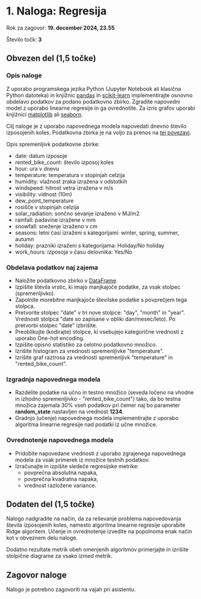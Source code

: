 # 1. Naloga: Regresija 

Rok za zagovor: **19. december 2024, 23.55**

Število točk: **3** 

## Obvezen del (1,5 točke)

### Opis naloge
Z uporabo programskega jezika Python (Jupyter Notebook ali klasična Python datoteka) in knjižnic [pandas](https://pandas.pydata.org/docs/) in [scikit-learn](https://scikit-learn.org/stable/) implementirajte osnovno obdelavo podatkov za podano podatkovno zbirko. Zgradite napovedni model z uporabo linearne regresije in ga ovrednotite. Za izris grafov uporabi knjižnici [matplotlib](https://matplotlib.org/) ali [seaborn](https://seaborn.pydata.org/). 

Cilj naloge je z uporabo napovednega modela napovedati dnevno število izposojenih koles. Podatkovna zbirka je na voljo za prenos na [tej povezavi](bike_data.csv).

Opis spremenljivk podatkovne zbirke: 
- date: datum izposoje
- rented_bike_count: število izposoj koles
- hour: ura v dnevu
- temperature: temperatura v stopinjah celzija
- humidity: vlažnost zraka izražena v odstotkih
- windspeed: hitrost vetra izražena v m/s
- visibility: vidnost (10m)
- dew_point_temperature
- rosišče v stopinjah celzija
- solar_radiation: sončno sevanje izraženo v MJ/m2
- rainfall: padavine izražene v mm
- snowfall: sneženje izraženo v cm
- seasons: letni časi izraženi s kategorijami: winter, spring, summer, autumn
- holiday: prazniki izraženi s kategorijama: Holiday/No holiday
- work_hours: izposoja v času delovnika: Yes/No 

### Obdelava podatkov naj zajema
- Naložite podatkovno zbirko v [DataFrame](https://pandas.pydata.org/docs/reference/api/pandas.DataFrame.html).
- Izpišite števila vrstic, ki imajo manjkajoče podatke, za vsak stolpec (spremenljivko).
- Zapolnite morebitne manjkajoče številske podatke s povprečjem tega stolpca.
- Pretvorite stolpec "date" v tri nove stolpce: "day", "month" in "year". Vrednosti stolpca "date so zapisane v obliki dan/mesec/leto). Po pretvorbi stolpec "date" izbrišite.
- Preoblikujte (kodirajte) stolpce, ki vsebujejo kategorične vrednosti z uporabo One-hot encoding.
- Izpišite opisno statistiko za celotno podatkovno množico.
- Izrišite histogram za vrednosti spremenljivke "temperature".
- Izrišite graf raztrosa za vrednosti spremenljivk "temperature" in "rented_bike_count". 
  
### Izgradnja napovednega modela
- Razdelite podatke na učno in testno množico (seveda ločeno na vhodne in izhodno spremenljivko - "rented_bike_count") tako, da bo testna množica zajemala 30% vseh podatkov pri čemer naj bo parameter **random_state** nastavljen na vrednost **1234**.
- Gradnjo (učenje) napovednega modela implementirajte z uporabo algoritma linearne regresije nad podatki iz učne množice. 

### Ovrednotenje napovednega modela
- Pridobite napovedane vrednosti z uporabo zgrajenega napovednega modela za vsak primerek iz množice testnih podatkov.
- Izračunajte in izpišite sledeče regresijske metrike:
  - povprečna absolutna napaka,
  - povprečna kvadratna napaka,
  - vrednost razložene variance.

## Dodaten del (1,5 točke)
Nalogo nadgradite na način, da za reševanje problema napovedovanja števila izposojenih koles, namesto algoritma linearne regresije uporabite Ridge algoritem. Učenje in ovrednotenje izvedite na popolnoma enak način kot v obveznem delu naloge.

Dodatno rezultate metrik obeh omenjenih algoritmov primerjajte in izrišite stolpične diagrame za vsako izmed metrik.

## Zagovor naloge
Nalogo je potrebno zagovoriti na vajah pri asistentu.